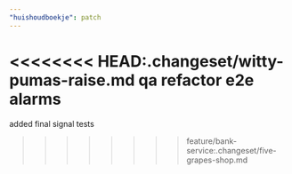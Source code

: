 ```yaml
---
"huishoudboekje": patch
---
```


<<<<<<<< HEAD:.changeset/witty-pumas-raise.md
qa refactor e2e alarms
========
added final signal tests
>>>>>>>> feature/bank-service:.changeset/five-grapes-shop.md
